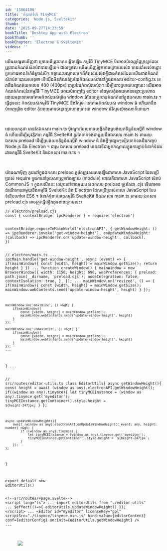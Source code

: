 ```yaml
---
id: '15864100'
title: 'កំណត់​ទំហំ TinyMCE'
categories: 'Node.js, Sveltekit'
thumb: ''
date: '2025-09-27T14:23:59'
bookTitle: 'Desktop App with Electron'
bookThumb: ''
bookChapter: 'Electron & SvelteKit'
videos: ''
---
```

<p>យើង​សង្កេត​ឃើញ​ថា ក្រោយ​ពី​ត្រូវ​បាន​បង្កើត​ឡើង កម្មវិធី TinyMCE មិន​អាច​បំពេញ​ផ្ទៃ​ក្រឡាដែល​ត្រូវ​បាន​កំណត់​សំរាប់វា​​បាន​ឡើយ​។ ជាលទ្ធផល យើង​ឃើញ​​ផ្នែក​ខាងក្រោម​របស់​វា មាន​នៅ​សល់ចន្លោះ​ប្រហោង​មាន​ទំហំ​ធំ​គ្រាន់បើ​។ កត្តា​នេះ​បណ្តាល​មក​ពី​កំពស់​របស់​វា​ខ្លី​ជាង​កំពស់​ដែល​យើង​បាន​កំណត់​សំរាប់​វា​ ដោយ​ហេតុ​ថា បើ​យើង​មិន​កំណត់​ប្រវែង​កំពស់​របស់​វា​នៅ​ក្នុង​ឯកសារ editor-config.ts ទេ វា​នឹង​កំណត់​យក​លេខ 400​ (400px) ជា​ប្រវែង​កំពស់​របស់​វា​។ ដើម្បី​ដោះ​ស្រាយ​បញ្ហា​នេះ យើង​អាចកំណត់​​កំពស់​នៃ​កម្មវិធី TinyMCE អោយ​បំពេញ​ផ្ទៃ​ editor ទាំងមូល​កុំ​អោយ​មាន​ចន្លោះ​ប្រហោង ដោយ​អនុលោម​ទៅ​តាម​កំពស់របស់​ផ្ទាំង​ window ​ធំ​ដែល​ត្រូវ​បាន​កំណត់​នៅ​ក្នុង​ឯកសារ main.ts ។ ធ្វើ​ដូចនេះ កំពស់​របស់​កម្មវិធី TinyMCE នឹង​រីករួម​់ទៅ​តាម​កំពស់​របស់ window ធំ​ ហើយ​វា​នឹង​បំពេញ​ផ្ទាំង editor កុំ​អោយ​មាន​ចន្លោះ​ប្រហោង​ទោះ​ជា​ window ធំ​រីក​រួម​យ៉ាង​ណា​ក៏ដោយ​។</p><p>&nbsp;</p><p>ដោយ​ហេតុថា មាន​តែ​ឯកសារ main.ts ប៉ុណ្នោះ​ដែល​អាច​បង្កើត​និង​ស្រង់​យក​ទិន្នន័យ​ស្តី​ពី window ធំ ហើយ​ដើម្បី​សុវត្តិភាព កម្មវិធី SvelteKit គួរតែ​ទាក់ទង​ជាមួយ​​នឹង​ឯកសារ main.ts តាម​រយៈ​ឯកសារ preload ដើម្បី​ស្រង់​យក​ទិន្នន័យ​ស្តី​ពី​ window ធំ និង​អ្វី​ៗ​ផ្សេង​ៗ​ទៀត​ទាក់ទង​នឹង​កញ្ចប់ Node.js និង Electron ។ ជារួម ឯកសារ preload មាន​នាទី​ជា​អ្នក​កណ្តាល​ក្នុង​ការភ្ជាប់​ទំនាក់ទំនង​រវាង​កម្មវិធី​ SvelteKit និង​ឯកសារ main.ts ។&nbsp;</p><p>&nbsp;</p><p>យ៉ាងណាម៉ិញ កូដ​នៅ​ក្នុងឯកសារ preload គួរ​តែ​ត្រូវ​សរសេរ​ឡើង​ជា​ភាសា JavaScript ដែល​ប្រើប្រាស់ require ក្នុង​ការនាំ​ចូល​សាស្ត្រា​ទាំងឡាយ (module) ពោល​គឺ​ជា​ភាសា JavaScript សំរាប់ CommonJS ។ ក្នុង​ករណី​នេះ​ ឈ្មោះ​​នៅ​ខាង​ចុង​របស់ឯកសារ preload ត្រូវ​តែ​ជា​ .cjs ទើប​វា​អាច​ដំណើរ​ការ​ជាមួយ​នឹង​កម្មវិធី SvelteKit និង Electron ដែល​ប្រើប្រាស់​ភាសា JavaScript បែប​ទំនើប​ហៅ​ថា ES6 ។ ទំនាក់ទំនាក់​រវាង​កម្មវិធី SvelteKit និង​ឯកសារ main.ts តាមរយៈ​ឯកសារ preload.cjs អាច​ត្រូវ​ធ្វើ​ឡើង​ដូច​ខាង​ក្រោម​នេះ៖</p><pre><code class="js javascript js-code">// electron/preload.cjs
const { contextBridge, ipcRenderer } = require('electron')

contextBridge.exposeInMainWorld('electronAPI', {
    getWindowHeight: () =&gt; ipcRenderer.invoke('get-window-height'),
	onUpdateWindowHeight: (callback) =&gt; ipcRenderer.on('update-window-height', callback),
})</code></pre><pre><code class="typescript">// electron/main.ts
...
ipcMain.handle('get-window-height', async (event) =&gt; {
    if(mainWindow){
        const [width, height] = mainWindow.getSize();
        return height
    }
})
...
function createWindow() {
    mainWindow = new BrowserWindow({
        width: 1150,
        height: 690,
        webPreferences: {
          preload: path.join(__dirname, 'preload.cjs'), 
          nodeIntegration: false, 
          contextIsolation: true, 
        },
    });
    ...
    mainWindow.on('resized', () =&gt; {
        if(mainWindow){
            const [width, height] = mainWindow.getSize();
            mainWindow.webContents.send('update-window-height', height)
        }
    });

    mainWindow.on('maximize', () =&gt; {
        if(mainWindow){
            const [width, height] = mainWindow.getSize();
            mainWindow.webContents.send('update-window-height', height)
        }
    });

    mainWindow.on('unmaximize', () =&gt; {
        if(mainWindow){
            const [width, height] = mainWindow.getSize();
            mainWindow.webContents.send('update-window-height', height)
        }
    });
    ...
 }
 ...</code></pre><pre><code class="typescript">// src/routes/editor-utils.ts
class EditorUtils{
    async getWindowHeight(){
        const height = await (window as any).electronAPI.getWindowHeight();
        if((window as any).tinymce){
            let tinyMCEInstance = (window as any).tinymce.get('myeditor');
            tinyMCEInstance.getContainer().style.height = `${height-247}px`;
        }
    };
    
    async updateWindowHeight(){
        await (window as any).electronAPI.onUpdateWindowHeight((_event: any, height: number) =&gt; {
            if ((window as any).tinymce) {
                let tinyMCEInstance = (window as any).tinymce.get('myeditor');
                tinyMCEInstance.getContainer().style.height = `${height-247}px`;
            }
        });
    };
}

export default new EditorUtils()</code></pre><pre><code class="svelte">&lt;!--src/routes/+page.svelte--&gt;
&lt;script lang="ts"&gt;
...
import editorUtils from "./editor-utils"
...
$effect(()=&gt;{
    editorUtils.updateWindowHeight()
});
&lt;/script&gt;
...
&lt;Editor
    id="myeditor"
    licenseKey="gpl"
    scriptSrc="./tinymce/tinymce.min.js" 
    bind:value={editorContent}
    conf={editorConfig}
    on:init={editorUtils.getWindowHeight}
/&gt;
...</code></pre><p>&nbsp;</p><figure class="image"><img src="https://blogger.googleusercontent.com/img/b/R29vZ2xl/AVvXsEjyZuRbmzdw4gR7vfCqPAdN98qwviz2fXv77GCosQxJgSYSeAmhIhOyPJgIVbDzHbzouco4HyrQyDFNPHkj_QdnBTLAGtEiBiDA6Cwq61ObY3ymcrRNrB1WOR8Ay8-MSWDkEhIwZuf1dKmbrLGDj9lFhGkTDnAb5qs6LcqqfrpSGrpY3IiSdWSCKOC8PuU/s1600/Capture.PNG"></figure>